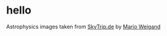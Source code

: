 # hello


Astrophysics images taken from [SkyTrip.de](http://www.skytrip.de/) by [Mario Weigand](http://www.marioweigand.de/)